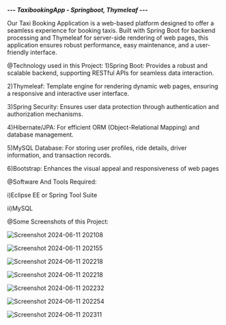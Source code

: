 ***--- TaxibookingApp - Springboot, Thymeleaf ---***

Our Taxi Booking Application is a web-based platform designed to offer a seamless experience for booking taxis. Built with Spring Boot for backend processing and Thymeleaf for server-side rendering of web pages, this application ensures robust performance, easy maintenance, and a user-friendly interface.


@Technology used in this Project:
1)Spring Boot: Provides a robust and scalable backend, supporting RESTful APIs for seamless data interaction.

2)Thymeleaf: Template engine for rendering dynamic web pages, ensuring a responsive and interactive user interface.

3)Spring Security: Ensures user data protection through authentication and authorization mechanisms.

4)Hibernate/JPA: For efficient ORM (Object-Relational Mapping) and database management.

5)MySQL Database: For storing user profiles, ride details, driver information, and transaction records.

6)Bootstrap: Enhances the visual appeal and responsiveness of web pages


@Software And Tools Required:

i)Eclipse EE or Spring Tool Suite

ii)MySQL


@Some Screenshots of this Project:


![Screenshot 2024-06-11 202108](https://github.com/abhishekdeshmukh2306/Taxibooking/assets/135852428/1bb0ae72-8e77-4b8b-a2bc-8d71bb945d40)


![Screenshot 2024-06-11 202155](https://github.com/abhishekdeshmukh2306/Taxibooking/assets/135852428/8b76f48e-9eac-4000-ac77-59bbd06b92af)


![Screenshot 2024-06-11 202218](https://github.com/abhishekdeshmukh2306/Taxibooking/assets/135852428/38e90c69-4bb9-4a57-9c3c-5d19f5a8c244)


![Screenshot 2024-06-11 202218](https://github.com/abhishekdeshmukh2306/Taxibooking/assets/135852428/fb23e669-a0fe-47fc-ac8a-9f71d735eca2)


![Screenshot 2024-06-11 202232](https://github.com/abhishekdeshmukh2306/Taxibooking/assets/135852428/a1de1c10-e52e-4047-b0d4-d0aab87c303e)


![Screenshot 2024-06-11 202254](https://github.com/abhishekdeshmukh2306/Taxibooking/assets/135852428/61d1d218-4176-43e5-b9a9-042b3bc36e9b)


![Screenshot 2024-06-11 202311](https://github.com/abhishekdeshmukh2306/Taxibooking/assets/135852428/ce3237e3-f27b-4cdb-8963-440d3cb74f7a)










